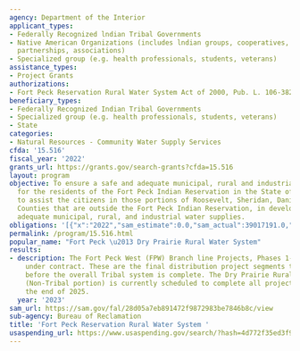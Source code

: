 ```yaml
---
agency: Department of the Interior
applicant_types:
- Federally Recognized lndian Tribal Governments
- Native American Organizations (includes lndian groups, cooperatives, corporations,
  partnerships, associations)
- Specialized group (e.g. health professionals, students, veterans)
assistance_types:
- Project Grants
authorizations:
- Fort Peck Reservation Rural Water System Act of 2000, Pub. L. 106-382.
beneficiary_types:
- Federally Recognized Indian Tribal Governments
- Specialized group (e.g. health professionals, students, veterans)
- State
categories:
- Natural Resources - Community Water Supply Services
cfda: '15.516'
fiscal_year: '2022'
grants_url: https://grants.gov/search-grants?cfda=15.516
layout: program
objective: To ensure a safe and adequate municipal, rural and industrial water supply
  for the residents of the Fort Peck Indian Reservation in the State of Montana; and
  to assist the citizens in those portions of Roosevelt, Sheridan, Daniels, and Valley
  Counties that are outside the Fort Peck Indian Reservation, in developing safe and
  adequate municipal, rural, and industrial water supplies.
obligations: '[{"x":"2022","sam_estimate":0.0,"sam_actual":39017191.0,"usa_spending_actual":16800000.0},{"x":"2023","sam_estimate":15000000.0,"sam_actual":0.0,"usa_spending_actual":46300000.0},{"x":"2024","sam_estimate":0.0,"sam_actual":0.0,"usa_spending_actual":0.0}]'
permalink: /program/15.516.html
popular_name: "Fort Peck \u2013 Dry Prairie Rural Water System"
results:
- description: The Fort Peck West (FPW) Branch line Projects, Phases 1-4, are currently
    under contract. These are the final distribution project segments to construct
    before the overall Tribal system is complete. The Dry Prairie Rural Water System
    (Non-Tribal portion) is currently scheduled to complete all project features by
    the end of 2025.
  year: '2023'
sam_url: https://sam.gov/fal/28d05a7eb891472f9872983be7846b8c/view
sub-agency: Bureau of Reclamation
title: 'Fort Peck Reservation Rural Water System '
usaspending_url: https://www.usaspending.gov/search/?hash=4d772f35ed3f9692019f6ee11cb6b36e
---
```

